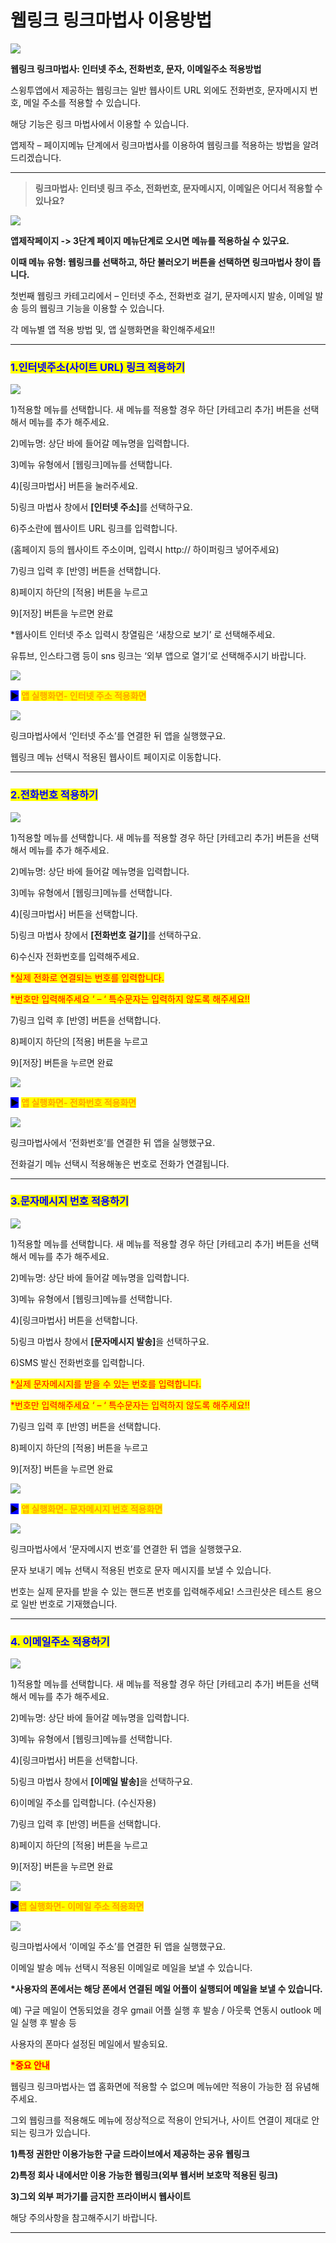 # 웹링크 링크마법사 이용방법

![](https://wp.swing2app.co.kr/wp-content/uploads/2020/12/%EC%9B%B9%EB%A7%81%ED%81%AC%EB%A7%88%EB%B2%95%EC%82%AC-%EC%A0%9C%EB%AA%A91.png)

**웹링크 링크마법사: 인터넷 주소, 전화번호, 문자, 이메일주소 적용방법**

스윙투앱에서 제공하는 웹링크는 일반 웹사이트 URL 외에도 전화번호, 문자메시지 번호, 메일 주소를 적용할 수 있습니다.

해당 기능은 링크 마법사에서 이용할 수 있습니다.

앱제작 – 페이지메뉴 단계에서 링크마법사를 이용하여 웹링크를 적용하는 방법을 알려드리겠습니다.

***

> **링크마법사: 인터넷 링크 주소, 전화번호, 문자메시지, 이메일은 어디서 적용할 수 있나요?**

![](https://wp.swing2app.co.kr/wp-content/uploads/2020/12/%EC%9B%B9%EB%A7%81%ED%81%AC-%EB%A7%81%ED%81%AC%EB%A7%88%EB%B2%95%EC%82%ACnew1-1.png)

**앱제작페이지 -> 3단계 페이지 메뉴단계로 오시면 메뉴를 적용하실 수 있구요.**

**이때 메뉴 유형: 웹링크를 선택하고, 하단 불러오기 버튼을 선택하면 링크마법사 창이 뜹니다.**

첫번째 웹링크 카테고리에서 – 인터넷 주소, 전화번호 걸기, 문자메시지 발송, 이메일 발송 등의 웹링크 기능을 이용할 수 있습니다.

각 메뉴별 앱 적용 방법 및, 앱 실행화면을 확인해주세요!!

***

### <mark style="color:blue;">**1.인터넷주소(사이트 URL) 링크 적용하기**</mark>

![](https://wp.swing2app.co.kr/wp-content/uploads/2020/12/%EC%9B%B9%EB%A7%81%ED%81%AC-%EB%A7%81%ED%81%AC%EB%A7%88%EB%B2%95%EC%82%ACnew6-1.png)

1\)적용할 메뉴를 선택합니다. 새 메뉴를 적용할 경우 하단 \[카테고리 추가] 버튼을 선택해서 메뉴를 추가 해주세요.

2\)메뉴명: 상단 바에 들어갈 메뉴명을 입력합니다.

3\)메뉴 유형에서 \[웹링크]메뉴를 선택합니다.

4\)\[링크마법사] 버튼을 눌러주세요.

5\)링크 마법사 창에서 **\[인터넷 주소]**&#xB97C; 선택하구요.

6\)주소란에 웹사이트 URL 링크를 입력합니다.

(홈페이지 등의 웹사이트 주소이며, 입력시 http:// 하이퍼링크 넣어주세요)

7\)링크 입력 후 \[반영] 버튼을 선택합니다.

8\)페이지 하단의 \[적용] 버튼을 누르고

9\)\[저장] 버튼을 누르면 완료

\*웹사이트 인터넷 주소 입력시 창열림은 ‘새창으로 보기’ 로 선택해주세요.

유튜브, 인스타그램 등이 sns 링크는 ‘외부 앱으로 열기’로 선택해주시기 바랍니다.

![](https://wp.swing2app.co.kr/wp-content/uploads/2020/09/%EC%BA%A1%EC%B2%9833.png)

<mark style="background-color:blue;">**▶**</mark> <mark style="color:orange;">**앱 실행화면- 인터넷 주소 적용화면**</mark>

![](https://wp.swing2app.co.kr/wp-content/uploads/2020/12/%EC%9B%B9%EB%A7%81%ED%81%AC-%EB%A7%81%ED%81%AC%EB%A7%88%EB%B2%95%EC%82%ACnew3.png)

링크마법사에서 ‘인터넷 주소’를 연결한 뒤 앱을 실행했구요.

웹링크 메뉴 선택시 적용된 웹사이트 페이지로 이동합니다.

***

### <mark style="color:blue;">**2.전화번호 적용하기**</mark>

![](https://wp.swing2app.co.kr/wp-content/uploads/2020/12/%EC%9B%B9%EB%A7%81%ED%81%AC-%EB%A7%81%ED%81%AC%EB%A7%88%EB%B2%95%EC%82%ACnew7-1.png)

1\)적용할 메뉴를 선택합니다. 새 메뉴를 적용할 경우 하단 \[카테고리 추가] 버튼을 선택해서 메뉴를 추가 해주세요.

2\)메뉴명: 상단 바에 들어갈 메뉴명을 입력합니다.

3\)메뉴 유형에서 \[웹링크]메뉴를 선택합니다.

4\)\[링크마법사] 버튼을 선택합니다.&#x20;

5\)링크 마법사 창에서 **\[전화번호 걸기]**&#xB97C; 선택하구요.

6\)수신자 전화번호를 입력해주세요.

<mark style="color:red;">\*실제 전화로 연결되는 번호를 입력합니다.</mark>

<mark style="color:red;">\*번호만 입력해주세요 ‘ – ‘ 특수문자는 입력하지 않도록 해주세요!!</mark>

7\)링크 입력 후 \[반영] 버튼을 선택합니다.

8\)페이지 하단의 \[적용] 버튼을 누르고

9\)\[저장] 버튼을 누르면 완료

![](https://wp.swing2app.co.kr/wp-content/uploads/2020/09/%EC%BA%A1%EC%B2%9833.png)

<mark style="background-color:blue;">**▶**</mark> <mark style="color:orange;">**앱 실행화면- 전화번호 적용화면**</mark>

![](https://wp.swing2app.co.kr/wp-content/uploads/2020/12/%EC%9B%B9%EB%A7%81%ED%81%AC-%EB%A7%81%ED%81%AC%EB%A7%88%EB%B2%95%EC%82%ACnew2.png)

링크마법사에서 ‘전화번호’를 연결한 뒤 앱을 실행했구요.

전화걸기 메뉴 선택시 적용해놓은 번호로 전화가 연결됩니다.

***

### <mark style="color:blue;">**3.문자메시지 번호 적용하기**</mark>

![](https://wp.swing2app.co.kr/wp-content/uploads/2020/12/%EC%9B%B9%EB%A7%81%ED%81%AC-%EB%A7%81%ED%81%AC%EB%A7%88%EB%B2%95%EC%82%ACnew8-1.png)

1\)적용할 메뉴를 선택합니다. 새 메뉴를 적용할 경우 하단 \[카테고리 추가] 버튼을 선택해서 메뉴를 추가 해주세요.

2\)메뉴명: 상단 바에 들어갈 메뉴명을 입력합니다.

3\)메뉴 유형에서 \[웹링크]메뉴를 선택합니다.

4\)\[링크마법사] 버튼을 선택합니다.

5\)링크 마법사 창에서 **\[문자메시지 발송]**&#xC744; 선택하구요.

6\)SMS 발신 전화번호를 입력합니다.

<mark style="color:red;">\*실제 문자메시지를 받을 수 있는 번호를 입력합니다.</mark>

<mark style="color:red;">\*번호만 입력해주세요 ‘ – ‘ 특수문자는 입력하지 않도록 해주세요!!</mark>

7\)링크 입력 후 \[반영] 버튼을 선택합니다.

8\)페이지 하단의 \[적용] 버튼을 누르고

9\)\[저장] 버튼을 누르면 완료

![](https://wp.swing2app.co.kr/wp-content/uploads/2020/09/%EC%BA%A1%EC%B2%9833.png)

<mark style="background-color:blue;">**▶**</mark> <mark style="color:orange;">**앱 실행화면- 문자메시지 번호 적용화면**</mark>

![](https://wp.swing2app.co.kr/wp-content/uploads/2020/12/%EC%9B%B9%EB%A7%81%ED%81%AC-%EB%A7%81%ED%81%AC%EB%A7%88%EB%B2%95%EC%82%ACnew4.png)

링크마법사에서 ‘문자메시지 번호’를 연결한 뒤 앱을 실행했구요.

문자 보내기 메뉴 선택시 적용된 번호로 문자 메시지를 보낼 수 있습니다.

번호는 실제 문자를 받을 수 있는 핸드폰 번호를 입력해주세요! 스크린샷은 테스트 용으로 일반 번호로 기재했습니다.

***

### <mark style="color:blue;">**4. 이메일주소 적용하기**</mark>

![](https://wp.swing2app.co.kr/wp-content/uploads/2020/12/%EC%9B%B9%EB%A7%81%ED%81%AC-%EB%A7%81%ED%81%AC%EB%A7%88%EB%B2%95%EC%82%ACnew9-1.png)

1\)적용할 메뉴를 선택합니다. 새 메뉴를 적용할 경우 하단 \[카테고리 추가] 버튼을 선택해서 메뉴를 추가 해주세요.

2\)메뉴명: 상단 바에 들어갈 메뉴명을 입력합니다.

3\)메뉴 유형에서 \[웹링크]메뉴를 선택합니다.

4\)\[링크마법사] 버튼을 선택합니다.&#x20;

5\)링크 마법사 창에서 **\[이메일 발송]**&#xC744; 선택하구요.

6\)이메일 주소를 입력합니다. (수신자용)

7\)링크 입력 후 \[반영] 버튼을 선택합니다.

8\)페이지 하단의 \[적용] 버튼을 누르고

9\)\[저장] 버튼을 누르면 완료

![](https://wp.swing2app.co.kr/wp-content/uploads/2020/09/%EC%BA%A1%EC%B2%9833.png)

<mark style="background-color:blue;">**▶**</mark><mark style="color:orange;">**앱 실행화면- 이메일 주소 적용화면**</mark>

![](https://wp.swing2app.co.kr/wp-content/uploads/2020/12/%EC%9B%B9%EB%A7%81%ED%81%AC-%EB%A7%81%ED%81%AC%EB%A7%88%EB%B2%95%EC%82%ACnew5.png)

링크마법사에서 ‘이메일 주소’를 연결한 뒤 앱을 실행했구요.

이메일 발송 메뉴 선택시 적용된 이메일로 메일을 보낼 수 있습니다.

**\*사용자의 폰에서는 해당 폰에서 연결된 메일 어플이 실행되어 메일을 보낼 수 있습니다.**

예) 구글 메일이 연동되었을 경우 gmail 어플 실행 후 발송 / 아웃룩 연동시 outlook 메일 실행 후 발송 등

사용자의 폰마다 설정된 메일에서 발송되요.



<mark style="color:red;">**\*중요 안내​**</mark>

웹링크 링크마법사는 앱 홈화면에 적용할 수 없으며 메뉴에만 적용이 가능한 점 유념해주세요.

그외 웹링크를 적용해도 메뉴에 정상적으로 적용이 안되거나, 사이트 연결이 제대로 안되는 링크가 있습니다.

**1)특정 권한만 이용가능한 구글 드라이브에서 제공하는 공유 웹링크**

**2)특정 회사 내에서만 이용 가능한 웹링크(외부 웹서버 보호막 적용된 링크)**

**3)그외 외부 퍼가기를 금지한 프라이버시 웹사이트**&#x20;

해당 주의사항을 참고해주시기 바랍니다.&#x20;

***
